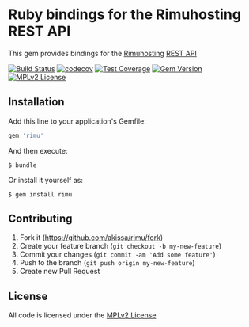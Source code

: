# Ruby bindings for the Rimuhosting REST API

This gem provides bindings for the [Rimuhosting](https://www.rimuhosting.com/) [REST API](http://apidocs.rimuhosting.com)

[![Build Status](https://travis-ci.org/akissa/rimu.svg?branch=master)](https://travis-ci.org/akissa/rimu)
[![codecov](https://codecov.io/gh/akissa/rimu/branch/master/graph/badge.svg)](https://codecov.io/gh/akissa/rimu)
[![Test Coverage](https://codeclimate.com/github/akissa/rimu/badges/coverage.svg)](https://codeclimate.com/github/akissa/rimu/coverage)
[![Gem Version](https://badge.fury.io/rb/rimu.svg)](https://badge.fury.io/rb/rimu)
[![MPLv2 License](https://img.shields.io/badge/license-MPLv2-blue.svg?style=flat-square)](https://www.mozilla.org/MPL/2.0/)

## Installation

Add this line to your application's Gemfile:

```ruby
gem 'rimu'
```

And then execute:

    $ bundle

Or install it yourself as:

    $ gem install rimu

## Contributing

1. Fork it (https://github.com/akissa/rimu/fork)
2. Create your feature branch (`git checkout -b my-new-feature`)
3. Commit your changes (`git commit -am 'Add some feature'`)
4. Push to the branch (`git push origin my-new-feature`)
5. Create new Pull Request


## License

All code is licensed under the
[MPLv2 License](https://github.com/akissa/rimu/blob/master/LICENSE)
